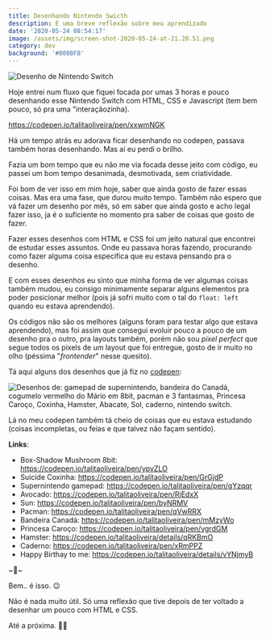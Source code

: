 ```yaml
---
title: Desenhando Nintendo Swicth
description: E uma breve reflexão sobre meu aprendizado
date: '2020-05-24 08:54:17'
image: /assets/img/screen-shot-2020-05-24-at-21.20.51.png
category: dev
background: '#008BF8'
---
```

![Desenho de Nintendo Switch](/assets/img/screen-shot-2020-05-24-at-21.48.49.png)

Hoje entrei num fluxo que fiquei focada por umas 3 horas e pouco desenhando esse Nintendo Switch com HTML, CSS e Javascript (tem bem pouco, só pra uma "interaçãozinha).

[](https://codepen.io/talitaoliveira/pen/xxwmNGK)<https://codepen.io/talitaoliveira/pen/xxwmNGK>

Há um tempo atrás eu adorava ficar desenhando no codepen, passava também horas desenhando. Mas aí eu perdi o brilho.

Fazia um bom tempo que eu não me via focada desse jeito com código, eu passei um bom tempo desanimada, desmotivada, sem criatividade.

Foi bom de ver isso em mim hoje, saber que ainda gosto de fazer essas coisas. Mas era uma fase, que durou muito tempo. Também não espero que vá fazer um desenho por mês, só em saber que ainda gosto e acho legal fazer isso, ja é o suficiente no momento pra saber de coisas que gosto de fazer.

Fazer esses desenhos com HTML e CSS foi um jeito natural que encontrei de estudar esses assuntos. Onde eu passava horas fazendo, procurando como fazer alguma coisa especifica que eu estava pensando pra o desenho.

E com esses desenhos eu sinto que minha forma de ver algumas coisas também mudou, eu consigo minimamente separar alguns elementos pra poder posicionar melhor (pois já sofri muito com o tal do `float: left` quando eu estava aprendendo).

Os códigos não são os melhores (alguns foram para testar algo que estava aprendendo), mas foi assim que consegui evoluir pouco a pouco de um desenho pra o outro, pra layouts também, porém não sou *pixel perfect* que segue todos os pixels de um layout que foi entregue, gosto de ir muito no olho (péssima "*frontender*" nesse quesito).

Tá aqui alguns dos desenhos que já fiz no [codepen](https://codepen.io/talitaoliveira/):

![Desenhos de: gamepad de supernintendo, bandeira do Canadá, cogumelo vermelho do Mário em 8bit, pacman e 3 fantasmas, Princesa Caroço, Coxinha, Hamster, Abacate, Sol, caderno, nintendo switch.](/assets/img/screen-shot-2020-05-24-at-21.34.33.png)

Lá no meu codepen também tá cheio de coisas que eu estava estudando (coisas incompletas, ou feias e que talvez não façam sentido).

**Links**:

* Box-Shadow Mushroom 8bit: [](https://codepen.io/talitaoliveira/pen/ypvZLO)<https://codepen.io/talitaoliveira/pen/ypvZLO>
* Suicide Coxinha: [](https://codepen.io/talitaoliveira/pen/GrGjdP)<https://codepen.io/talitaoliveira/pen/GrGjdP>
* Supernintendo gamepad: [](https://codepen.io/talitaoliveira/pen/qYzqqr)<https://codepen.io/talitaoliveira/pen/qYzqqr>
* Avocado: [](https://codepen.io/talitaoliveira/pen/RjEdxX)<https://codepen.io/talitaoliveira/pen/RjEdxX>
* Sun: [](https://codepen.io/talitaoliveira/pen/byNRMV)<https://codepen.io/talitaoliveira/pen/byNRMV>
* Pacman: [](https://codepen.io/talitaoliveira/pen/qVwRRX)<https://codepen.io/talitaoliveira/pen/qVwRRX>
* Bandeira Canadá: [](https://codepen.io/talitaoliveira/pen/mMzyWo)<https://codepen.io/talitaoliveira/pen/mMzyWo>
* Princesa Caroço: [](https://codepen.io/talitaoliveira/pen/vgrdGM)<https://codepen.io/talitaoliveira/pen/vgrdGM>
* Hamster: [](https://codepen.io/talitaoliveira/details/qRKBmO)<https://codepen.io/talitaoliveira/details/qRKBmO>
* Caderno: [](https://codepen.io/talitaoliveira/pen/xRmPPZ)<https://codepen.io/talitaoliveira/pen/xRmPPZ>
* Happy Birthay to me: [](https://codepen.io/talitaoliveira/details/vYNjmyB)<https://codepen.io/talitaoliveira/details/vYNjmyB>

\~🌟\~

Bem.. é isso. 😉

Não é nada muito útil. Só uma reflexão que tive depois de ter voltado a desenhar um pouco com HTML e CSS.

Até a próxima. 🤙🏽
